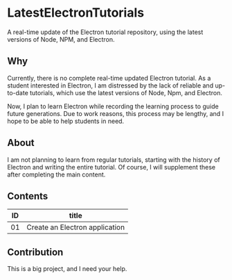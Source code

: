 # LatestElectronTutorials
A real-time update of the Electron tutorial repository, using the latest versions of Node, NPM, and Electron.

## Why
Currently, there is no complete real-time updated Electron tutorial. As a student interested in Electron, I am distressed by the lack of reliable and up-to-date tutorials, which use the latest versions of Node, Npm, and Electron.

Now, I plan to learn Electron while recording the learning process to guide future generations. Due to work reasons, this process may be lengthy, and I hope to be able to help students in need.

## About
I am not planning to learn from regular tutorials, starting with the history of Electron and writing the entire tutorial. Of course, I will supplement these after completing the main content.

## Contents

|ID|title|
|---|---|
|01|Create an Electron application|



## Contribution

This is a big project, and I need your help.

